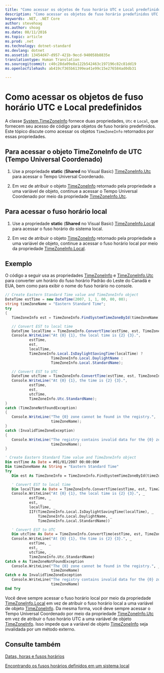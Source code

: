 ```yaml
---
title: "Como acessar os objetos de fuso horário UTC e Local predefinidos"
description: "Como acessar os objetos de fuso horário predefinidos UTC e Local"
keywords: .NET, .NET Core
author: stevehoag
ms.author: shoag
ms.date: 08/11/2016
ms.topic: article
ms.prod: .net
ms.technology: dotnet-standard
ms.devlang: dotnet
ms.assetid: 13454d47-d957-421b-9ecd-940058b8835e
translationtype: Human Translation
ms.sourcegitcommit: c40c28da09e8a122b542463c197196c82c81dd19
ms.openlocfilehash: ab419cf365b61399ea41e99c15e276584ad0db31

---
```


# <a name="how-to-access-the-predefined-utc-and-local-time-zone-objects"></a>Como acessar os objetos de fuso horário UTC e Local predefinidos

A classe [System.TimeZoneInfo](xref:System.TimeZoneInfo) fornece duas propriedades, `Utc` e `Local`, que fornecem seu acesso de código para objetos de fuso horário predefinidos. Este tópico discute como acessar os objetos `TimeZoneInfo` retornados por essas propriedades.

## <a name="to-access-the-coordinated-universal-time-utc-timezoneinfo-object"></a>Para acessar o objeto TimeZoneInfo de UTC (Tempo Universal Coordenado)

1. Use a propriedade **static** (**Shared** no Visual Basic) [TimeZoneInfo.Utc](xref:System.TimeZoneInfo.Utc) para acessar o Tempo Universal Coordenado.

2. Em vez de atribuir o objeto [TimeZoneInfo](xref:System.TimeZoneInfo) retornado pela propriedade a uma variável de objeto, continue a acessar o Tempo Universal Coordenado por meio da propriedade [TimeZoneInfo.Utc](xref:System.TimeZoneInfo.Utc).


## <a name="to-access-the-local-time-zone"></a>Para acessar o fuso horário local

1. Use a propriedade **static** (**Shared** no Visual Basic) [TimeZoneInfo.Local](xref:System.TimeZoneInfo.Local) para acessar o fuso horário do sistema local.

2. Em vez de atribuir o objeto [TimeZoneInfo](xref:System.TimeZoneInfo) retornado pela propriedade a uma variável de objeto, continue a acessar o fuso horário local por meio da propriedade [TimeZoneInfo.Local](xref:System.TimeZoneInfo.Local).

## <a name="example"></a>Exemplo

O código a seguir usa as propriedades [TimeZoneInfo](xref:System.TimeZoneInfo.Local) e [TimeZoneInfo.Utc](xref:System.TimeZoneInfo.Utc) para converter um horário do fuso horário Padrão do Leste do Canadá e EUA, bem como para exibir o nome do fuso horário no console.

```csharp
// Create Eastern Standard Time value and TimeZoneInfo object      
DateTime estTime = new DateTime(2007, 1, 1, 00, 00, 00);
string timeZoneName = "Eastern Standard Time";
try
{
   TimeZoneInfo est = TimeZoneInfo.FindSystemTimeZoneById(timeZoneName);

   // Convert EST to local time
   DateTime localTime = TimeZoneInfo.ConvertTime(estTime, est, TimeZoneInfo.Local);
   Console.WriteLine("At {0} {1}, the local time is {2} {3}.", 
           estTime, 
           est, 
           localTime, 
           TimeZoneInfo.Local.IsDaylightSavingTime(localTime) ?
                     TimeZoneInfo.Local.DaylightName : 
                     TimeZoneInfo.Local.StandardName);

   // Convert EST to UTC
   DateTime utcTime = TimeZoneInfo.ConvertTime(estTime, est, TimeZoneInfo.Utc);
   Console.WriteLine("At {0} {1}, the time is {2} {3}.", 
           estTime, 
           est, 
           utcTime, 
           TimeZoneInfo.Utc.StandardName);
}
catch (TimeZoneNotFoundException)
{
   Console.WriteLine("The {0} zone cannot be found in the registry.", 
                     timeZoneName);
}
catch (InvalidTimeZoneException)
{
   Console.WriteLine("The registry contains invalid data for the {0} zone.", 
                     timeZoneName);
}
```

```vb
' Create Eastern Standard Time value and TimeZoneInfo object      
Dim estTime As Date = #01/01/2007 00:00:00#
Dim timeZoneName As String = "Eastern Standard Time"
Try
   Dim est As TimeZoneInfo = TimeZoneInfo.FindSystemTimeZoneById(timeZoneName)

   ' Convert EST to local time
   Dim localTime As Date = TimeZoneInfo.ConvertTime(estTime, est, TimeZoneInfo.Local)
   Console.WriteLine("At {0} {1}, the local time is {2} {3}.", _
           estTime, _
           est, _
           localTime, _
           IIf(TimeZoneInfo.Local.IsDaylightSavingTime(localTime), _
               TimeZoneInfo.Local.DaylightName, _
               TimeZoneInfo.Local.StandardName))

   ' Convert EST to UTC
   Dim utcTime As Date = TimeZoneInfo.ConvertTime(estTime, est, TimeZoneInfo.Utc)
   Console.WriteLine("At {0} {1}, the time is {2} {3}.", _
           estTime, _
           est, _
           utcTime, _
           TimeZoneInfo.Utc.StandardName)
Catch e As TimeZoneNotFoundException
   Console.WriteLine("The {0} zone cannot be found in the registry.", _
                     timeZoneName)
Catch e As InvalidTimeZoneException
   Console.WriteLine("The registry contains invalid data for the {0} zone.", _
                     timeZoneName)
End Try
```

Você deve sempre acessar o fuso horário local por meio da propriedade [TimeZoneInfo.Local](xref:System.TimeZoneInfo.Local) em vez de atribuir o fuso horário local a uma variável de objeto [TimeZoneInfo](xref:System.TimeZoneInfo). Da mesma forma, você deve sempre acessar o Tempo Universal Coordenado por meio da propriedade [TimeZoneInfo.Utc](xref:System.TimeZoneInfo.Utc) em vez de atribuir o fuso horário UTC a uma variável de objeto [TimeZoneInfo](xref:System.TimeZoneInfo). Isso impede que a variável de objeto [TimeZoneInfo](xref:System.TimeZoneInfo) seja invalidada por um método externo.


## <a name="see-also"></a>Consulte também

[Datas, horas e fusos horários](index.md)

[Encontrando os fusos horários definidos em um sistema local](finding-the-time-zones-on-local-system.md)



<!--HONumber=Dec16_HO1-->


